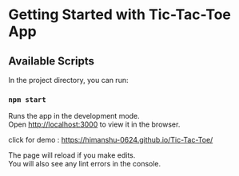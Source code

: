 # Getting Started with Tic-Tac-Toe App



## Available Scripts

In the project directory, you can run:

### `npm start`

Runs the app in the development mode.\
Open [http://localhost:3000](http://localhost:3000) to view it in the browser.

click for demo : https://himanshu-0624.github.io/Tic-Tac-Toe/ 

The page will reload if you make edits.\
You will also see any lint errors in the console.


